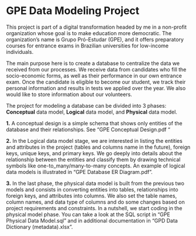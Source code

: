 # GPE Data Modeling Project
 
This project is part of a digital transformation headed by me in a non-profit organization whose goal is to make education more democratic. The organization’s name is Grupo Pró-Estudar (GPE), and it offers preparatory courses for entrance exams in  Brazilian universities for low-income individuals.

The main purpose here is to create a database to centralize the data we received from our processes. We receive data from candidates who fill the socio-economic forms, as well as their performance in our own entrance exam. Once the candidate is eligible to become our student, we track their personal information and results in tests we applied over the year. We also would like to store information about our volunteers.


The project for modeling a database can be divided into 3 phases: **Conceptual** data model, **Logical** data model, and **Physical** data model.

**1.** A conceptual design is a simple schema that shows only entities of the database and their relationships. See “GPE Conceptual Design.pdf “

**2.** In the Logical data model stage, we are interested in listing the entities and attributes in the project (tables and columns name in the future), foreign keys, unique keys, and primary keys. We go deeply into details about the relationship between the entities and classify them by drawing technical symbols like one-to_many/many-to-many concepts. An example of logical data models is illustrated in “GPE Database ER Diagram.pdf”.

**3.** In the last phase, the physical data model is built from the previous two models and consists in converting entities into tables, relationships into foreign keys, and attributes into columns. We also set the table names, column names, and data type of columns and do some changes based on project requirements and constraints. In a nutshell, we start coding in the physical model phase. You can take a look at the SQL script in “GPE Physical Data Model.sql” and in additional documentation in “GPD Data Dictionary (metadata).xlsx”.
